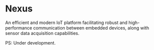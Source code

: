 # Nexus
An efficient and modern IoT platform facilitating robust and high-performance communication between embedded devices, along with sensor data acquisition capabilities.

PS: Under development.
